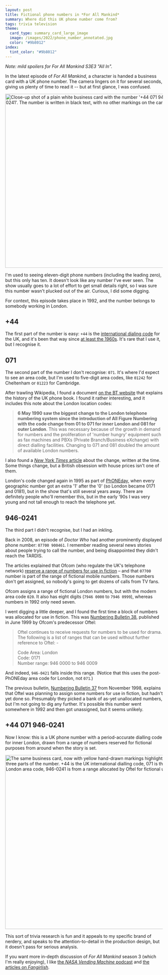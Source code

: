 ```yaml
---
layout: post
title: Fictional phone numbers in *For All Mankind*
summary: Where did this UK phone number come from?
tags: trivia television
theme:
  card_type: summary_card_large_image
  image: /images/2022/phone_number_annotated.jpg
  color: "#9b8012"
index:
  tint_color: "#9b8012"
---
```


*Note: mild spoilers for For All Mankind S3E3 "All In".*

In the latest episode of *For All Mankind*, a character is handed a business card with a UK phone number.
The camera lingers on it for several seconds, giving us plenty of time to read it -- but at first glance, I was confused.

<img src="/images/2022/phone_number.jpg" style="width: 554px;" alt="Close-up shot of a plain white business card with the number '+44 071 946-0241'. The number is written in black text, with no other markings on the card.">

I'm used to seeing eleven-digit phone numbers (including the leading zero), but this only has ten.
It doesn't look like any number I've ever seen.
The show usually goes to a lot of effort to get small details right, so I was sure this number wasn't plucked out of the air.
Curious, I did some digging.

For context, this episode takes place in 1992, and the number belongs to somebody working in London.


## +44

The first part of the number is easy: `+44` is the [international dialing code][cc] for the UK, and it's been that way since [at least the 1960s][60s].
It's rare that I use it, but I recognise it.


## 071

The second part of the number I don't recognise: `071`.
It's where I'd expect to see an area code, but I'm used to five-digit area codes, like `01242` for Cheltenham or `01223` for Cambridge.

After trawling Wikipedia, I found a document [on the BT website][doc] that explains the history of the UK phone book.
I found it rather interesting, and it includes this note about the London location codes:

> **6 May 1990 saw the biggest change to the London telephone numbering system since the introduction of All Figure Numbering with the code change from 01 to 071 for inner London and 081 for outer London**.
> This was necessary because of the growth in demand for numbers and the proliferation of 'number hungry' equipment such as fax machines and PBXs (Private Branch/Business eXchange) with direct dialling facilities.
> Changing to 071 and 081 doubled the amount of available London numbers.

I also found a [*New York Times* article][nyt] about the change, written at the time.
Some things change, but a British obsession with house prices isn't one of them.

London's code changed again in 1995 as part of [PhONEday], when every geographic number got an extra '1' after the '0' (so London became 0171 and 0181), but in the show that's still several years away.
There are definitely people who'll remember this, but in the early ’90s I was very young and not tall enough to reach the telephone yet.



## 946-0241

The third part I didn't recognise, but I had an inkling.

Back in 2008, an episode of *Doctor Who* had another prominently displayed phone number: <code>07700&nbsp;900461</code>.
I remember reading several news stories about people trying to call the number, and being disappointed they didn't reach the TARDIS.

The articles explained that Ofcom (who regulate the UK's telephone network) [reserve a range of numbers for use in fiction][fiction] – and that `07700` number is part of the range of fictional mobile numbers.
Those numbers don't get assigned, so nobody's going to get dozens of calls from TV fans.

Ofcom assigns a range of fictional London numbers, but with the modern area code `020`.
It also has eight digits (<code>7946&nbsp;0000</code> to <code>7946&nbsp;0999</code>), whereas numbers in 1992 only need seven.

I went digging a little deeper, and I found the first time a block of numbers was allocated for use in fiction.
This was [Numbering Bulletin 38][nb38], published in June 1999 by Ofcom's predecessor Oftel:

> Oftel continues to receive requests for numbers to be used for drama. The following is a list of ranges that can be used without further reference to Oftel: -
>
> Code Area: London<br/>
> Code: 0171<br/>
> Number range: 946 0000 to 946 0009

And indeed, `946-0421` falls inside this range.
(Notice that this uses the post-PhONEday area code for London, not `071`.)

The previous bulletin, [Numbering Bulletin 37][nb37] from November 1998, explains that Oftel was planning to assign some numbers for use in fiction, but hadn't yet done so.
Presumably they picked a bank of as-yet unallocated numbers, but I'm not going to dig any further.
It's possible this number went somewhere in 1992 and then got unassigned, but it seems unlikely.



## +44 071 946-0241

Now I know: this is a UK phone number with a period-accurate dialling code for inner London, drawn from a range of numbers reserved for fictional purposes from around when the story is set.

<img src="/images/2022/phone_number_annotated.jpg" style="width: 554px;" alt="The same business card, now with yellow hand-drawn markings highlighting the three parts of the number. +44 is the UK international dialling code, 071 is the inner London area code, 946-0241 is from a range allocated by Oftel for fictional use.">

This sort of trivia research is fun and it appeals to my specific brand of nerdery, and speaks to the attention-to-detail in the production design, but it doesn't pass for serious analysis.

If you want more in-depth discussion of *For All Mankind* season 3 (which I'm really enjoying), I like [the *NASA Vending Machine* podcast][nvm] and [the articles on *Fangirlish*][fangirlish].

[fangirlish]: https://fangirlish.com/tag/for-all-mankind/
[cc]: https://en.wikipedia.org/wiki/List_of_country_calling_codes
[nyt]: https://web.archive.org/web/20100828080501/https://www.nytimes.com/1990/05/06/world/london-will-divide-its-telephone-prefix-fraying-composure.html
[doc]: https://www.bt.com/bt-plc/assets/documents/about-bt/our-history/bt-archives/major-collections/bt-archives-british-phone-books.pdf
[PhONEday]: https://en.wikipedia.org/wiki/PhONEday
[60s]: https://www.theguardian.com/notesandqueries/query/0,5753,-2211,00.html
[fiction]: https://www.ofcom.org.uk/phones-telecoms-and-internet/information-for-industry/numbering/numbers-for-drama
[nb38]: https://webarchive.nationalarchives.gov.uk/ukgwa/20100913150957/http://www.ofcom.org.uk/static/archive/oftel/publications/1995_98/numbering/nb38.htm
[nb37]: https://webarchive.nationalarchives.gov.uk/ukgwa/20090508183219/http://www.ofcom.org.uk/static/archive/oftel/publications/1995_98/numbering/nb37.htm
[nvm]: https://www.theincomparable.com/nvm/

